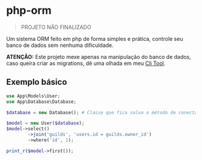 # php-orm

> PROJETO NÃO FINALIZADO

Um sistema ORM feito em php de forma simples e prática, controle seu banco de dados sem nenhuma dificuldade.

**ATENÇÃO:** Este projeto mexe apenas na manipulação do banco de dados, caso queira criar as migrations, dê uma olhada em meu [Cli Tool](https://github.com/silvaleal/php-cli).

## Exemplo básico
```php
use App\Models\User;
use App\Database\Database;

$database = new Database(); # Classe que fica salvo o método de conectar com o seu banco de dados.

$model = new User($database);
$model->select()
        ->join('guilds', 'users.id = guilds.owner_id')
        ->where('id', 1);

print_r($model->first());
```